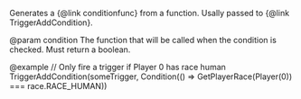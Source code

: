 Generates a {@link conditionfunc} from a function.
Usally passed to {@link TriggerAddCondition}.

@param condition
The function that will be called when the condition is checked.
Must return a boolean.

@example
// Only fire a trigger if Player 0 has race human
TriggerAddCondition(someTrigger, Condition(() => GetPlayerRace(Player(0)) === race.RACE_HUMAN))

